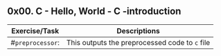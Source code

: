 ## 0x00. C - Hello, World - C -introduction

|Exercise/Task|Descriptions| 
|-----|-----|
|#`preprocessor`:| This outputs the preprocessed code to `c` file|
	
